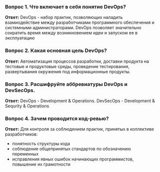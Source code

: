 ### Вопрос 1. Что включает в себя понятие DevOps?
**Ответ:** DevOps - набор практик, позволяющих наладить взамиодействие между разработчиками программного обеспечения и системными администраторами.
DevOps позволяет значительно сократить время между возникновением идеи и запуском ее в эксплуатацию

### Вопрос 2. Какая основная цель DevOps?
**Ответ:** Автоматизация процессов разработки, доставки продукта на тестовые и продуктовые среды, проведение тестирования, развертывания окружения под информационные продукты.

### Вопрос 3. Расшифруйте аббревиатуры DevOps и DevSecOps.
**Ответ:** DevOps - Development & Operations. DevSecOps - Development & Sequrity & Operations

### Вопрос 4. Зачем проводится код-ревью?
**Ответ:** Для контроля за соблюдением практик, принятых в коллективе разработчиков: 
- понятность структуры кода
- соблюдение общепринятых стандартов по обозначению переменных
- исправления явных ошибок начинающих программистов, повышение их грамотности 
